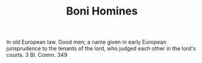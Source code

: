 ---
title: Boni Homines
letter: B
permalink: "/definitions/bld-boni-homines.html"
body: In old European law. Good men; a name given in early European jurisprudence
  to the tenants of the lord, who judged each other in the lord's courts. 3 Bl. Comm.
  349
published_at: '2018-07-07'
source: Black's Law Dictionary 2nd Ed (1910)
layout: post
---